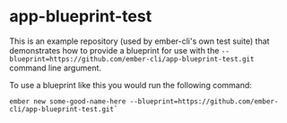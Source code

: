 # app-blueprint-test

This is an example repository (used by ember-cli's own test suite) 
that demonstrates how to provide a blueprint for use with the 
`--blueprint=https://github.com/ember-cli/app-blueprint-test.git`
command line argument.

To use a blueprint like this you would run the following command:

```
ember new some-good-name-here --blueprint=https://github.com/ember-cli/app-blueprint-test.git`
```
